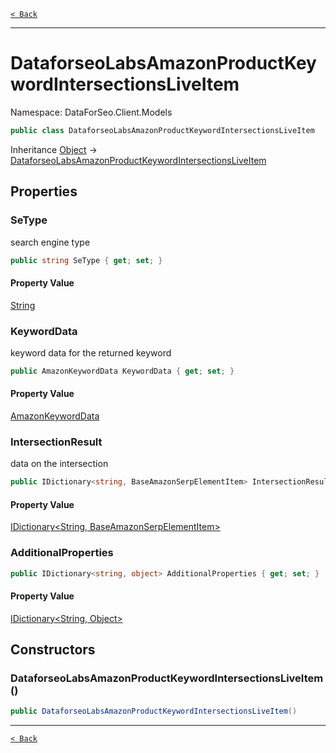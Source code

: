 [`< Back`](./)

---

# DataforseoLabsAmazonProductKeywordIntersectionsLiveItem

Namespace: DataForSeo.Client.Models

```csharp
public class DataforseoLabsAmazonProductKeywordIntersectionsLiveItem
```

Inheritance [Object](https://docs.microsoft.com/en-us/dotnet/api/system.object) → [DataforseoLabsAmazonProductKeywordIntersectionsLiveItem](./dataforseo.client.models.dataforseolabsamazonproductkeywordintersectionsliveitem)

## Properties

### **SeType**

search engine type

```csharp
public string SeType { get; set; }
```

#### Property Value

[String](https://docs.microsoft.com/en-us/dotnet/api/system.string)<br>

### **KeywordData**

keyword data for the returned keyword

```csharp
public AmazonKeywordData KeywordData { get; set; }
```

#### Property Value

[AmazonKeywordData](./dataforseo.client.models.amazonkeyworddata)<br>

### **IntersectionResult**

data on the intersection

```csharp
public IDictionary<string, BaseAmazonSerpElementItem> IntersectionResult { get; set; }
```

#### Property Value

[IDictionary&lt;String, BaseAmazonSerpElementItem&gt;](https://docs.microsoft.com/en-us/dotnet/api/system.collections.generic.idictionary-2)<br>

### **AdditionalProperties**

```csharp
public IDictionary<string, object> AdditionalProperties { get; set; }
```

#### Property Value

[IDictionary&lt;String, Object&gt;](https://docs.microsoft.com/en-us/dotnet/api/system.collections.generic.idictionary-2)<br>

## Constructors

### **DataforseoLabsAmazonProductKeywordIntersectionsLiveItem()**

```csharp
public DataforseoLabsAmazonProductKeywordIntersectionsLiveItem()
```

---

[`< Back`](./)

